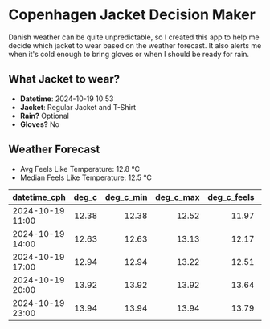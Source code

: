 
# Copenhagen Jacket Decision Maker

Danish weather can be quite unpredictable, so I created this app to help me decide which jacket to wear based on the weather forecast. 
It also alerts me when it's cold enough to bring gloves or when I should be ready for rain.

## What Jacket to wear?

- **Datetime**: 2024-10-19 10:53
- **Jacket**: Regular Jacket and T-Shirt
- **Rain?** Optional
- **Gloves?** No

## Weather Forecast
- Avg Feels Like Temperature: 12.8 °C
- Median Feels Like Temperature: 12.5 °C

| datetime_cph     |   deg_c |   deg_c_min |   deg_c_max |   deg_c_feels | weather   | wind   | rain   |
|:-----------------|--------:|------------:|------------:|--------------:|:----------|:-------|:-------|
| 2024-10-19 11:00 |   12.38 |       12.38 |       12.52 |         11.97 | Clouds    | Medium | None   |
| 2024-10-19 14:00 |   12.63 |       12.63 |       13.13 |         12.17 | Clouds    | Medium | None   |
| 2024-10-19 17:00 |   12.94 |       12.94 |       13.22 |         12.51 | Rain      | High   | Low    |
| 2024-10-19 20:00 |   13.92 |       13.92 |       13.92 |         13.64 | Clouds    | High   | None   |
| 2024-10-19 23:00 |   13.94 |       13.94 |       13.94 |         13.79 | Clouds    | High   | None   |
        